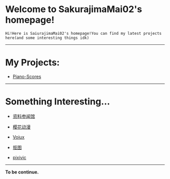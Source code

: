 # Welcome to SakurajimaMai02's homepage!

```
Hi!Here is SaiurajimaMai02's homepage!You can find my latest projects here(and some interesting things idk)
```
---

# My Projects: 

- [Piano-Scores](https://github.com/sakurajimamai02/piano-scores)

---

# Something Interesting...

- [资料参闻馆](https://ubc26.github.io/links/menu.html)

- [樱花动漫](https://yhdm.nl)

- [Voiux](https://tuku.voiux.com)

- [抠图](https://remove.bg)

- [pixivic](https://xm.sb)

---

**To be continue.**
